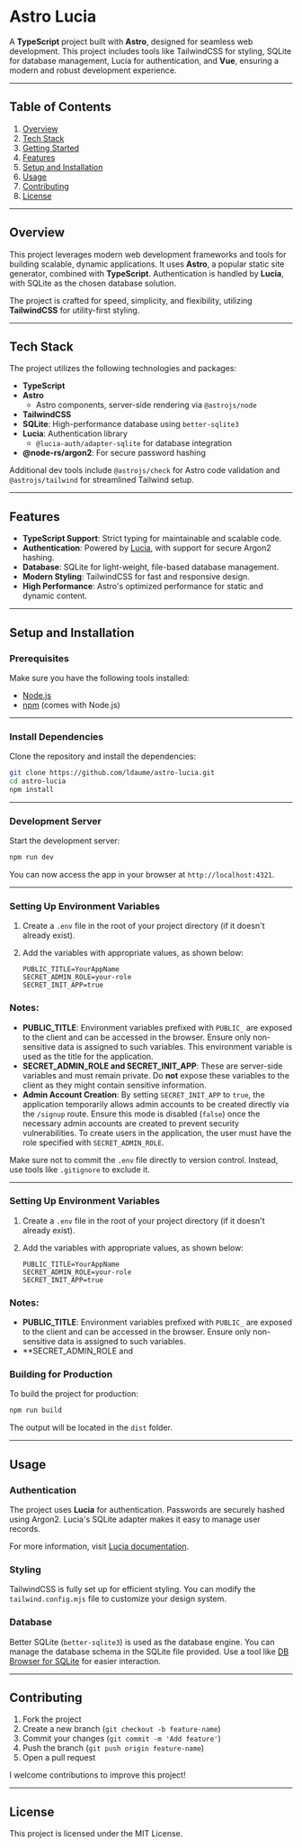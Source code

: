 # Astro Lucia

A **TypeScript** project built with **Astro**, designed for seamless web
development. This project includes tools like TailwindCSS for styling, SQLite
for database management, Lucia for authentication, and **Vue**, ensuring a
modern and robust development experience.

---

## Table of Contents

1. [Overview](#overview)
2. [Tech Stack](#tech-stack)
3. [Getting Started](#getting-started)
4. [Features](#features)
5. [Setup and Installation](#setup-and-installation)
6. [Usage](#usage)
7. [Contributing](#contributing)
8. [License](#license)

---

## Overview

This project leverages modern web development frameworks and tools for building
scalable, dynamic applications. It uses **Astro**, a popular static site
generator, combined with **TypeScript**. Authentication is handled by **Lucia**,
with SQLite as the chosen database solution.

The project is crafted for speed, simplicity, and flexibility, utilizing
**TailwindCSS** for utility-first styling.

---

## Tech Stack

The project utilizes the following technologies and packages:

- **TypeScript**
- **Astro**
  - Astro components, server-side rendering via `@astrojs/node`
- **TailwindCSS**
- **SQLite**: High-performance database using `better-sqlite3`
- **Lucia**: Authentication library
  - `@lucia-auth/adapter-sqlite` for database integration
- **@node-rs/argon2**: For secure password hashing

Additional dev tools include `@astrojs/check` for Astro code validation and
`@astrojs/tailwind` for streamlined Tailwind setup.

---

## Features

- **TypeScript Support**: Strict typing for maintainable and scalable code.
- **Authentication**: Powered by [Lucia](https://lucia-auth.com/), with support
  for secure Argon2 hashing.
- **Database**: SQLite for light-weight, file-based database management.
- **Modern Styling**: TailwindCSS for fast and responsive design.
- **High Performance**: Astro's optimized performance for static and dynamic
  content.

---

## Setup and Installation

### Prerequisites

Make sure you have the following tools installed:

- [Node.js](https://nodejs.org/)
- [npm](https://www.npmjs.com/) (comes with Node.js)

---

### Install Dependencies

Clone the repository and install the dependencies:

```bash
git clone https://github.com/ldaume/astro-lucia.git
cd astro-lucia
npm install
```

---

### Development Server

Start the development server:

```bash
npm run dev
```

You can now access the app in your browser at `http://localhost:4321`.

---

### Setting Up Environment Variables

1. Create a `.env` file in the root of your project directory (if it doesn't
   already exist).
2. Add the variables with appropriate values, as shown below:

   ```env
   PUBLIC_TITLE=YourAppName
   SECRET_ADMIN_ROLE=your-role
   SECRET_INIT_APP=true
   ```

### Notes:

- **PUBLIC_TITLE**: Environment variables prefixed with `PUBLIC_` are exposed to
  the client and can be accessed in the browser. Ensure only non-sensitive data
  is assigned to such variables. This environment variable is used as the title
  for the application.
- **SECRET_ADMIN_ROLE and SECRET_INIT_APP**: These are server-side variables and
  must remain private. Do **not** expose these variables to the client as they
  might contain sensitive information.
- **Admin Account Creation**: By setting `SECRET_INIT_APP` to `true`, the
  application temporarily allows admin accounts to be created directly via the
  `/signup` route. Ensure this mode is disabled (`false`) once the necessary
  admin accounts are created to prevent security vulnerabilities. To create
  users in the application, the user must have the role specified with
  `SECRET_ADMIN_ROLE`.

Make sure not to commit the `.env` file directly to version control. Instead,
use tools like `.gitignore` to exclude it.

---

### Setting Up Environment Variables

1. Create a `.env` file in the root of your project directory (if it doesn't
   already exist).
2. Add the variables with appropriate values, as shown below:

   ```env
   PUBLIC_TITLE=YourAppName
   SECRET_ADMIN_ROLE=your-role
   SECRET_INIT_APP=true
   ```

### Notes:

- **PUBLIC_TITLE**: Environment variables prefixed with `PUBLIC_` are exposed to
  the client and can be accessed in the browser. Ensure only non-sensitive data
  is assigned to such variables.
- **SECRET_ADMIN_ROLE and

### Building for Production

To build the project for production:

```bash
npm run build
```

The output will be located in the `dist` folder.

---

## Usage

### Authentication

The project uses **Lucia** for authentication. Passwords are securely hashed
using Argon2. Lucia's SQLite adapter makes it easy to manage user records.

For more information, visit [Lucia documentation](https://lucia-auth.com/).

### Styling

TailwindCSS is fully set up for efficient styling. You can modify the
`tailwind.config.mjs` file to customize your design system.

### Database

Better SQLite (`better-sqlite3`) is used as the database engine. You can manage
the database schema in the SQLite file provided. Use a tool like
[DB Browser for SQLite](https://sqlitebrowser.org/) for easier interaction.

---

## Contributing

1. Fork the project
2. Create a new branch (`git checkout -b feature-name`)
3. Commit your changes (`git commit -m 'Add feature'`)
4. Push the branch (`git push origin feature-name`)
5. Open a pull request

I welcome contributions to improve this project!

---

## License

This project is licensed under the MIT License.
